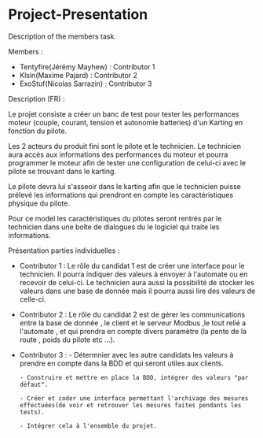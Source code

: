 # Project-Presentation
Description of the members task.

Members :
  - Tentyfire(Jérémy Mayhew) : Contributor 1
  - Klsin(Maxime Pajard) : Contributor 2
  - ExoStuf(Nicolas Sarrazin) : Contributor 3

Description (FR) :

Le projet consiste a créer un banc de test pour tester les performances moteur (couple, courant, tension et autonomie batteries) d'un Karting en fonction du pilote.

Les 2 acteurs du produit fini sont le pilote et le technicien. Le technicien aura accès aux informations des performances du moteur et pourra programmer le moteur afin de tester une configuration de celui-ci avec le pilote se trouvant dans le karting.

Le pilote devra lui s'asseoir dans le karting afin que le technicien puisse prélevé les informations qui prendront en compte les caractéristiques physique du pilote.

Pour ce model les caractéristiques du pilotes seront rentrés par le technicien dans une boîte de dialogues du le logiciel qui traite les informations.

Présentation parties individuelles :

  - Contributor 1 :
		Le rôle du candidat 1 est de créer une interface pour le technicien. Il pourra indiquer des valeurs à envoyer à l'automate ou en recevoir de celui-ci. Le technicien aura aussi la possibilité de stocker les valeurs dans une base de donnée mais il pourra aussi lire des valeurs de celle-ci.
  
  - Contributor 2 :
		Le rôle du candidat 2 est de gérer les communications entre la base de donnée , le client et le serveur Modbus ,le tout relié a l'automate , et qui prendra en compte divers paramètre (la pente de la route , poids du pilote etc ...).
          
  - Contributor 3 :
		- Détermnier avec les autre candidats les valeurs à prendre en compte dans la BDD et qui seront utiles aux clients.

		- Construire et mettre en place la BDD, intégrer des valeurs "par défaut". 
          
		- Créer et coder une interface permettant l'archivage des mesures effectuées(de voir et retrouver les mesures faites pendants les tests).

		- Intégrer cela à l'ensemble du projet.

